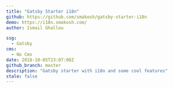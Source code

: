 ```yaml
---
title: "Gatsby Starter i18n"
github: https://github.com/smakosh/gatsby-starter-i18n
demo: https://i18n.smakosh.com/
author: Ismail Ghallou

ssg:
  - Gatsby
cms:
  - No Cms
date: 2018-10-05T23:07:08Z
github_branch: master
description: "Gatsby starter with i18n and some cool features"
stale: false
---
```

